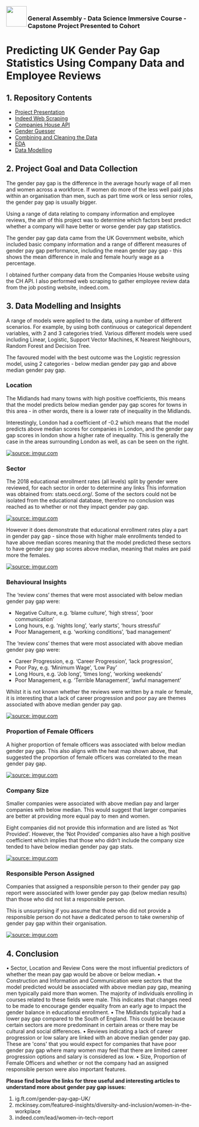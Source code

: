 <img src="http://imgur.com/1ZcRyrc.png" align="left" height="55px">

### General Assembly - Data Science Immersive Course - Capstone Project Presented to Cohort

# Predicting UK Gender Pay Gap Statistics Using Company Data and Employee Reviews

## 1. Repository Contents
- [Project Presentation](Capstone_Project_Presentation.pdf)
- [Indeed Web Scraping](1_indeed_scraping.ipynb)
- [Companies House API](2_CH_API.ipynb)
- [Gender Guesser](3_gender_guesser.ipynb)
- [Combining and Cleaning the Data](4_combining_and_cleaning.ipynb)
- [EDA](5_EDA.ipynb)
- [Data Modelling](6_final_models)
  
  
## 2. Project Goal and Data Collection
The gender pay gap is the difference in the average hourly wage of all men and women across a workforce. If women do more of the less well paid jobs within an organisation than men, such as part time work or less senior roles, the gender pay gap is usually bigger.

Using a range of data relating to company information and employee reviews, the aim of this project was to determine which factors best predict whether a company will have better or worse gender pay gap statistics. 

The gender pay gap data came from the UK Government website, which included basic company information and a range of different measures of gender pay gap performance, including the mean gender pay gap - this shows the mean difference in male and female hourly wage as a percentage.

I obtained further company data from the Companies House website using the CH API. I also performed web scraping to gather employee review data from the job posting website, indeed.com.


## 3. Data Modelling and Insights
A range of models were applied to the data, using a number of different scenarios. For example, by using both continuous or categorical dependent variables, with 2 and 3 categories tried. Various different models were used including Linear, Logistic, Support Vector Machines, K Nearest Neighbours, Random Forest and Decision Tree.

The favoured model with the best outcome was the Logistic regression model, using 2 categories - below median gender pay gap and above median gender pay gap.


### Location
The Midlands had many towns with high positive coefficients, this means that the model predicts below median gender pay gap scores for towns in this area - in other words, there is a lower rate of inequality in the Midlands.

Interestingly, London had a coefficient of -0.2 which means that the model predicts above median scores for companies in London, and the gender pay gap scores in london show a higher rate of inequality. This is generally the case in the areas surrounding London as well, as can be seen on the right.

<a href="https://imgur.com/rNxlttL"><img src="https://imgur.com/rNxlttL.png" title="source: imgur.com" /></a>

### Sector
The 2018 educational enrollment rates (all levels) split by gender were reviewed, for each sector in order to determine any links This information was obtained from: stats.oecd.org/. Some of the sectors could not be isolated from the educational database, therefore no conclusion was reached as to whether or not they impact gender pay gap.

<a href="https://imgur.com/G225Ury"><img src="https://imgur.com/G225Ury.png" title="source: imgur.com" /></a>

However it does demonstrate that educational enrollment rates play a part in gender pay gap - since those with higher male enrollments tended to have above median scores meaning that the model predicted these sectors to have gender pay gap scores above median, meaning that males are paid more the females. 

<a href="https://imgur.com/ihYWal6"><img src="https://imgur.com/ihYWal6.png" title="source: imgur.com" /></a>

### Behavioural Insights
The ‘review cons’ themes that were most associated with below median gender pay gap were:
* Negative Culture, e.g. ‘blame culture’, ‘high stress’, ‘poor communication’
* Long hours, e.g. ‘nights long’, ‘early starts’, ‘hours stressful’
* Poor Management, e.g. ‘working conditions’, ‘bad management’

The ‘review cons’ themes that were most associated with above median gender pay gap were:
* Career Progression, e.g. ‘Career Progression’, ‘lack progression’, 
* Poor Pay, e.g. ‘Minimum Wage’, ‘Low Pay’
* Long Hours, e.g. ‘Job long’, ‘times long’, ‘working weekends’
* Poor Management, e.g. ‘Terrible Management’, ‘awful management’

Whilst it is not known whether the reviews were written by a male or female, it is interesting that a lack of career progression and poor pay are themes associated with above median gender pay gap.

<a href="https://imgur.com/pbZcMZ4"><img src="https://imgur.com/pbZcMZ4.png" title="source: imgur.com" /></a>

### Proportion of Female Officers
A higher proportion of female officers was associated with below median gender pay gap. This also aligns with the heat map shown above, that suggested the proportion of female officers was correlated to the mean gender pay gap.

<a href="https://imgur.com/NS5X2HJ"><img src="https://imgur.com/NS5X2HJ.png" title="source: imgur.com" /></a>

### Company Size
Smaller companies were associated with above median pay and larger companies with below median. This would suggest that larger companies are better at providing more equal pay to men and women.

Eight companies did not provide this information and are listed as ‘Not Provided’. However, the ‘Not Provided’ companies also have a high positive coefficient which implies that those who didn’t include the company size tended to have below median gender pay gap stats.

<a href="https://imgur.com/irHMRUV"><img src="https://imgur.com/irHMRUV.png" title="source: imgur.com" /></a>

### Responsible Person Assigned
Companies that assigned a responsible person to their gender pay gap report were associated with lower gender pay gap (below median results) than those who did not list a responsible person.

This is unsurprising if you assume that those who did not provide a responsible person do not have a dedicated person to take ownership of gender pay gap within their organisation.

<a href="https://imgur.com/GiNqWFZ"><img src="https://imgur.com/GiNqWFZ.png" title="source: imgur.com" /></a>


## 4. Conclusion
• Sector, Location and Review Cons were the most influential predictors of whether the mean pay gap would be above or below median. 
• Construction and Information and Communication were sectors that the model predicted would be associated with above median pay gap, meaning men typically paid more than women. The majority of individuals enrolling in courses related to these fields were male. This indicates that changes need to be made to encourage gender equality from an early age to impact the gender balance in educational enrollment. 
• The Midlands typically had a lower pay gap compared to the South of England. This could be because certain sectors are more predominant in certain areas or there may be cultural and social differences. 
• Reviews indicating a lack of career progression or low salary are linked with an above median gender pay gap. These are 'cons' that you would expect for companies that have poor gender pay gap where many women may feel that there are limited career progression options and salary is considered as low. 
• Size, Proportion of Female Officers and whether or not the company had an assigned responsible person were also important features.

<b>Please find below the links for three useful and interesting articles to understand more about gender pay gap issues:</b>
1) ig.ft.com/gender-pay-gap-UK/
2) mckinsey.com/featured-insights/diversity-and-inclusion/women-in-the-workplace
3) indeed.com/lead/women-in-tech-report
